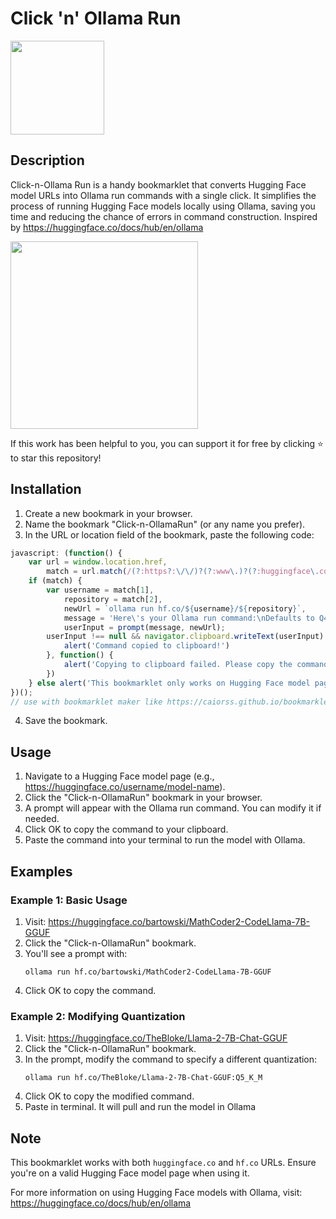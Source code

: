 

# Click 'n' Ollama Run 

<img src="https://github.com/user-attachments/assets/f6b2f246-7e76-4bfd-928a-84b3edc7cad6" width="150">

## Description

Click-n-Ollama Run is a handy bookmarklet that converts Hugging Face model URLs into Ollama run commands with a single click. It simplifies the process of running Hugging Face models locally using Ollama, saving you time and reducing the chance of errors in command construction. Inspired by https://huggingface.co/docs/hub/en/ollama

<img src="https://github.com/user-attachments/assets/adbe1024-0236-4d12-9e7f-b4574ca61cc1" width="300">




If this work has been helpful to you, you can support it for free by clicking ⭐ to star this repository!

## Installation

1. Create a new bookmark in your browser.
2. Name the bookmark "Click-n-OllamaRun" (or any name you prefer).
3. In the URL or location field of the bookmark, paste the following code:

```javascript
javascript: (function() {
    var url = window.location.href,
        match = url.match(/(?:https?:\/\/)?(?:www\.)?(?:huggingface\.co|hf\.co)\/([^\/]+)\/([^\/]+)/);
    if (match) {
        var username = match[1],
            repository = match[2],
            newUrl = `ollama run hf.co/${username}/${repository}`,
            message = 'Here\'s your Ollama run command:\nDefaults to Q4_K_M\nAppend:{quantization} for different quantization\nCopy and paste in terminal to pull and run model\nsee https://huggingface.co/docs/hub/en/ollama\n\nYou can modify the command below:',
            userInput = prompt(message, newUrl);
        userInput !== null && navigator.clipboard.writeText(userInput).then(function() {
            alert('Command copied to clipboard!')
        }, function() {
            alert('Copying to clipboard failed. Please copy the command manually.')
        })
    } else alert('This bookmarklet only works on Hugging Face model pages.')
})();
// use with bookmarklet maker like https://caiorss.github.io/bookmarklet-maker/
```

4. Save the bookmark.

## Usage

1. Navigate to a Hugging Face model page (e.g., https://huggingface.co/username/model-name).
2. Click the "Click-n-OllamaRun" bookmark in your browser.
3. A prompt will appear with the Ollama run command. You can modify it if needed.
4. Click OK to copy the command to your clipboard.
5. Paste the command into your terminal to run the model with Ollama.

## Examples

### Example 1: Basic Usage

1. Visit: https://huggingface.co/bartowski/MathCoder2-CodeLlama-7B-GGUF
2. Click the "Click-n-OllamaRun" bookmark.
3. You'll see a prompt with:
   ```
   ollama run hf.co/bartowski/MathCoder2-CodeLlama-7B-GGUF
   ```
4. Click OK to copy the command.

### Example 2: Modifying Quantization

1. Visit: https://huggingface.co/TheBloke/Llama-2-7B-Chat-GGUF
2. Click the "Click-n-OllamaRun" bookmark.
3. In the prompt, modify the command to specify a different quantization:
   ```
   ollama run hf.co/TheBloke/Llama-2-7B-Chat-GGUF:Q5_K_M
   ```
4. Click OK to copy the modified command.
5. Paste in terminal. It will pull and run the model in Ollama

## Note

This bookmarklet works with both `huggingface.co` and `hf.co` URLs. Ensure you're on a valid Hugging Face model page when using it.

For more information on using Hugging Face models with Ollama, visit: https://huggingface.co/docs/hub/en/ollama

